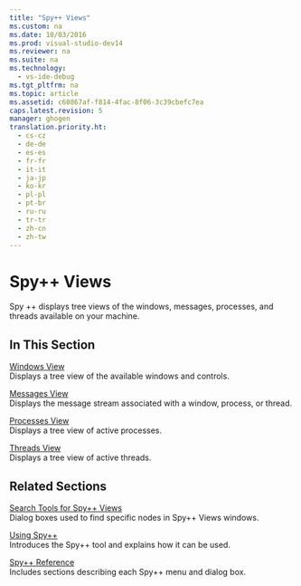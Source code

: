 ```yaml
---
title: "Spy++ Views"
ms.custom: na
ms.date: 10/03/2016
ms.prod: visual-studio-dev14
ms.reviewer: na
ms.suite: na
ms.technology: 
  - vs-ide-debug
ms.tgt_pltfrm: na
ms.topic: article
ms.assetid: c60867af-f814-4fac-8f06-3c39cbefc7ea
caps.latest.revision: 5
manager: ghogen
translation.priority.ht: 
  - cs-cz
  - de-de
  - es-es
  - fr-fr
  - it-it
  - ja-jp
  - ko-kr
  - pl-pl
  - pt-br
  - ru-ru
  - tr-tr
  - zh-cn
  - zh-tw
---
```

# Spy++ Views
Spy ++ displays tree views of the windows, messages, processes, and threads available on your machine.  
  
## In This Section  
 [Windows View](../VS_debugger/Windows-View.md)  
 Displays a tree view of the available windows and controls.  
  
 [Messages View](../VS_debugger/Messages-View.md)  
 Displays the message stream associated with a window, process, or thread.  
  
 [Processes View](../VS_debugger/Processes-View.md)  
 Displays a tree view of active processes.  
  
 [Threads View](../VS_debugger/Threads-View.md)  
 Displays a tree view of active threads.  
  
## Related Sections  
 [Search Tools for Spy++ Views](../VS_debugger/Search-Tools-for-Spy---Views.md)  
 Dialog boxes used to find specific nodes in Spy++ Views windows.  
  
 [Using Spy++](../VS_debugger/Using-Spy--.md)  
 Introduces the Spy++ tool and explains how it can be used.  
  
 [Spy++ Reference](../VS_debugger/Spy---Reference.md)  
 Includes sections describing each Spy++ menu and dialog box.